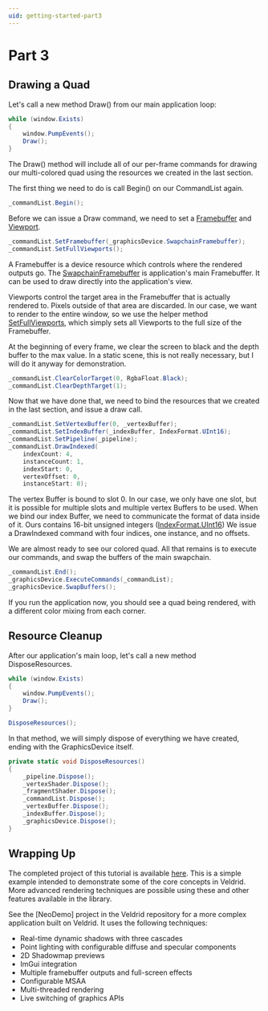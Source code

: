 ```yaml
---
uid: getting-started-part3
---
```


# Part 3

## Drawing a Quad

Let's call a new method Draw() from our main application loop:

```C#
while (window.Exists)
{
    window.PumpEvents();
    Draw();
}
```

The Draw() method will include all of our per-frame commands for drawing our multi-colored quad using the resources we created in the last section.

The first thing we need to do is call Begin() on our CommandList again.

```C#
_commandList.Begin();
```

Before we can issue a Draw command, we need to set a [Framebuffer](xref:Veldrid.Framebuffer) and [Viewport](xref:Veldrid.Viewport).

```C#
_commandList.SetFramebuffer(_graphicsDevice.SwapchainFramebuffer);
_commandList.SetFullViewports();
```

A Framebuffer is a device resource which controls where the rendered outputs go. The [SwapchainFramebuffer](xref:Veldrid.GraphicsDevice#Veldrid_GraphicsDevice_SwapchainFramebuffer) is application's main Framebuffer. It can be used to draw directly into the application's view.

Viewports control the target area in the Framebuffer that is actually rendered to. Pixels outside of that area are discarded. In our case, we want to render to the entire window, so we use the helper method [SetFullViewports](xref:Veldrid.CommandList#Veldrid_CommandList_SetFullViewports), which simply sets all Viewports to the full size of the Framebuffer.

At the beginning of every frame, we clear the screen to black and the depth buffer to the max value. In a static scene, this is not really necessary, but I will do it anyway for demonstration.

```C#
_commandList.ClearColorTarget(0, RgbaFloat.Black);
_commandList.ClearDepthTarget(1);
```

Now that we have done that, we need to bind the resources that we created in the last section, and issue a draw call.

```C#
_commandList.SetVertexBuffer(0, _vertexBuffer);
_commandList.SetIndexBuffer(_indexBuffer, IndexFormat.UInt16);
_commandList.SetPipeline(_pipeline);
_commandList.DrawIndexed(
    indexCount: 4,
    instanceCount: 1,
    indexStart: 0,
    vertexOffset: 0,
    instanceStart: 0);
```

The vertex Buffer is bound to slot 0. In our case, we only have one slot, but it is possible for multiple slots and multiple vertex Buffers to be used. When we bind our index Buffer, we need to communicate the format of data inside of it. Ours contains 16-bit unsigned integers ([IndexFormat.UInt16](xref:Veldrid.IndexFormat)) We issue a DrawIndexed command with four indices, one instance, and no offsets.

We are almost ready to see our colored quad. All that remains is to execute our commands, and swap the buffers of the main swapchain.

```C#
_commandList.End();
_graphicsDevice.ExecuteCommands(_commandList);
_graphicsDevice.SwapBuffers();
```

If you run the application now, you should see a quad being rendered, with a different color mixing from each corner.

## Resource Cleanup

After our application's main loop, let's call a new method DisposeResources.

```C#
while (window.Exists)
{
    window.PumpEvents();
    Draw();
}

DisposeResources();
```

In that method, we will simply dispose of everything we have created, ending with the GraphicsDevice itself.

```C#
private static void DisposeResources()
{
    _pipeline.Dispose();
    _vertexShader.Dispose();
    _fragmentShader.Dispose();
    _commandList.Dispose();
    _vertexBuffer.Dispose();
    _indexBuffer.Dispose();
    _graphicsDevice.Dispose();
}
```

## Wrapping Up

The completed project of this tutorial is available [here](https://github.com/mellinoe/veldrid-samples/blob/master/src/GettingStarted/Program.cs). This is a simple example intended to demonstrate some of the core concepts in Veldrid. More advanced rendering techniques are possible using these and other features available in the library.

See the [NeoDemo] project in the Veldrid repository for a more complex application built on Veldrid. It uses the following techniques:

* Real-time dynamic shadows with three cascades
* Point lighting with configurable diffuse and specular components
* 2D Shadowmap previews
* ImGui integration
* Multiple framebuffer outputs and full-screen effects
* Configurable MSAA
* Multi-threaded rendering
* Live switching of graphics APIs